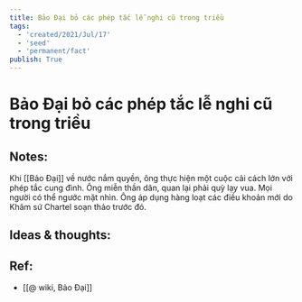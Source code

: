 ```yaml
---
title: Bảo Đại bỏ các phép tắc lễ nghi cũ trong triều
tags:
  - 'created/2021/Jul/17'
  - 'seed'
  - 'permanent/fact'
publish: True
---
```

# Bảo Đại bỏ các phép tắc lễ nghi cũ trong triều

## Notes:
Khi [[Bảo Đại]] về nước nắm quyền, ông thực hiện một cuộc cải cách lớn với phép tắc cung đình. Ông miễn thần dân, quan lại phải quỳ lạy vua. Mọi người có thể ngước mặt nhìn. Ông áp dụng hàng loạt các điều khoản mới do Khâm sứ Chartel soạn thảo trước đó.

## Ideas & thoughts:

## Ref:
- [[@ wiki, Bảo Đại]]
